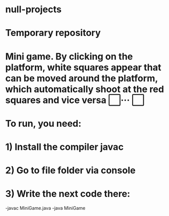 ###### 
# null-projects
# Temporary repository
# Mini game. By clicking on the platform, white squares appear that can be moved around the platform, which automatically shoot at the red squares and vice versa  ⃞··· ⃞
######
# To run, you need: 
# 1) Install the compiler javac
# 2) Go to file folder via console
# 3) Write the next code there:
-javac MiniGame.java
-java MiniGame
